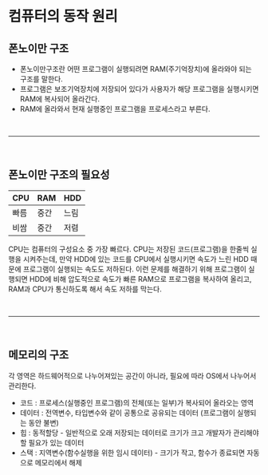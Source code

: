 # 컴퓨터의 동작 원리


## 폰노이만 구조
* 폰노이만구조란 어떤 프로그램이 실행되려면 RAM(주기억장치)에 올라와야 되는 구조를 말한다.
* 프로그램은 보조기억장치에 저장되어 있다가 사용자가 해당 프로그램을 실행시키면 RAM에 복사되어 올라간다.
* RAM에 올라와서 현재 실행중인 프로그램을 프로세스라고 부른다.

<br/>

---

<br/>

## 폰노이만 구조의 필요성
|CPU|RAM|HDD|
|---|---|---|
|빠름|중간|느림|
|비쌈|중간|저렴|

CPU는 컴퓨터의 구성요소 중 가장 빠르다. CPU는 저장된 코드(프로그램)을 한줄씩 실행을 시켜주는데, 만약 HDD에 있는 코드를 CPU에서 실행시키면 속도가 느린 HDD 때문에 프로그램이 실행되는 속도도 저하된다. 이런 문제를 해결하기 위해 프로그램이 실행되면 HDD에 비해 압도적으로 속도가 빠른 RAM으로 프로그램을 복사하여 올리고, RAM과 CPU가 통신하도록 해서 속도 저하를 막는다.

<br/>

---

<br/>

## 메모리의 구조

각 영역은 하드웨어적으로 나누어져있는 공간이 아니라, 필요에 따라 OS에서 나누어서 관리한다.

* 코드 : 프로세스(실행중인 프로그램)의 전체(또는 일부)가 복사되어 올라오는 영역
* 데이터 : 전역변수, 타입변수와 같이 공통으로 공유되는 데이터 (프로그램이 실행되는 동안 불변)
* 힙 : 동적할당 - 일반적으로 오래 저장되는 데이터로 크기가 크고 개발자가 관리해야할 필요가 있는 데이터
* 스택 : 지역변수(함수실행을 위한 임시 데이터) - 크기가 작고, 함수가 종료되면 자동으로 메모리에서 해제